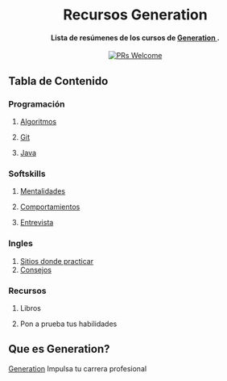 
<h1 align="center">
  Recursos Generation
</h1>

<h4 align="center">Lista de resúmenes de los cursos de <a href="https://mexico.generation.org/" target="_blank"> Generation </a>.</h4>
<p align="center">
  <a href="http://makeapullrequest.com">
    <img src="https://img.shields.io/badge/PRs-welcome-brightgreen.svg?style=flat-square" alt="PRs Welcome">
  </a>
</p>


## Tabla de Contenido

### Programación

1. [Algoritmos](Programacion/Algoritmos/README.md)

2. [Git](Programacion/Git/README.md)

3. [Java](Programacion/Java/README.md)

### Softskills

1. [Mentalidades](Softskills/Mentalidades/README.md)

2. [Comportamientos](Softskills/Comportamientos/README.md)

3. [Entrevista](Softskills/Entrevista/README.md)

### Ingles

1. [Sitios donde practicar](Ingles/Sitios/README.md)
2. [Consejos](Ingles/Consejos/README.md)

### Recursos

1. Libros 

2. Pon a prueba tus habilidades

## Que es Generation?

[Generation](https://mexico.generation.org/) Impulsa tu carrera profesional

